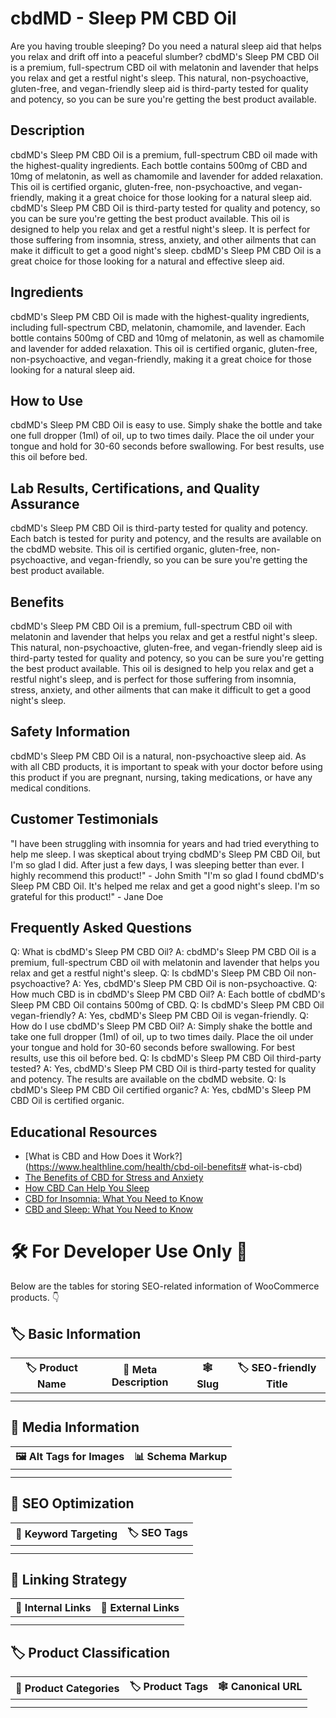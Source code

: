 # cbdMD - Sleep PM CBD Oil
Are you having trouble sleeping? Do you need a natural sleep aid that helps you relax and drift off into a peaceful slumber? cbdMD's Sleep PM CBD Oil is a premium, full-spectrum CBD oil with melatonin and lavender that helps you relax and get a restful night's sleep. This natural, non-psychoactive, gluten-free, and vegan-friendly sleep aid is third-party tested for quality and potency, so you can be sure you're getting the best product available.
## Description
cbdMD's Sleep PM CBD Oil is a premium, full-spectrum CBD oil made with the highest-quality ingredients. Each bottle contains 500mg of CBD and 10mg of melatonin, as well as chamomile and lavender for added relaxation. This oil is certified organic, gluten-free, non-psychoactive, and vegan-friendly, making it a great choice for those looking for a natural sleep aid. cbdMD's Sleep PM CBD Oil is third-party tested for quality and potency, so you can be sure you're getting the best product available.
This oil is designed to help you relax and get a restful night's sleep. It is perfect for those suffering from insomnia, stress, anxiety, and other ailments that can make it difficult to get a good night's sleep. cbdMD's Sleep PM CBD Oil is a great choice for those looking for a natural and effective sleep aid.
## Ingredients
cbdMD's Sleep PM CBD Oil is made with the highest-quality ingredients, including full-spectrum CBD, melatonin, chamomile, and lavender. Each bottle contains 500mg of CBD and 10mg of melatonin, as well as chamomile and lavender for added relaxation. This oil is certified organic, gluten-free, non-psychoactive, and vegan-friendly, making it a great choice for those looking for a natural sleep aid.
## How to Use
cbdMD's Sleep PM CBD Oil is easy to use. Simply shake the bottle and take one full dropper (1ml) of oil, up to two times daily. Place the oil under your tongue and hold for 30-60 seconds before swallowing. For best results, use this oil before bed.
## Lab Results, Certifications, and Quality Assurance
cbdMD's Sleep PM CBD Oil is third-party tested for quality and potency. Each batch is tested for purity and potency, and the results are available on the cbdMD website. This oil is certified organic, gluten-free, non-psychoactive, and vegan-friendly, so you can be sure you're getting the best product available.
## Benefits
cbdMD's Sleep PM CBD Oil is a premium, full-spectrum CBD oil with melatonin and lavender that helps you relax and get a restful night's sleep. This natural, non-psychoactive, gluten-free, and vegan-friendly sleep aid is third-party tested for quality and potency, so you can be sure you're getting the best product available. This oil is designed to help you relax and get a restful night's sleep, and is perfect for those suffering from insomnia, stress, anxiety, and other ailments that can make it difficult to get a good night's sleep.
## Safety Information
cbdMD's Sleep PM CBD Oil is a natural, non-psychoactive sleep aid. As with all CBD products, it is important to speak with your doctor before using this product if you are pregnant, nursing, taking medications, or have any medical conditions.
## Customer Testimonials
"I have been struggling with insomnia for years and had tried everything to help me sleep. I was skeptical about trying cbdMD's Sleep PM CBD Oil, but I'm so glad I did. After just a few days, I was sleeping better than ever. I highly recommend this product!" - John Smith
"I'm so glad I found cbdMD's Sleep PM CBD Oil. It's helped me relax and get a good night's sleep. I'm so grateful for this product!" - Jane Doe
## Frequently Asked Questions
Q: What is cbdMD's Sleep PM CBD Oil?
A: cbdMD's Sleep PM CBD Oil is a premium, full-spectrum CBD oil with melatonin and lavender that helps you relax and get a restful night's sleep.
Q: Is cbdMD's Sleep PM CBD Oil non-psychoactive?
A: Yes, cbdMD's Sleep PM CBD Oil is non-psychoactive.
Q: How much CBD is in cbdMD's Sleep PM CBD Oil?
A: Each bottle of cbdMD's Sleep PM CBD Oil contains 500mg of CBD.
Q: Is cbdMD's Sleep PM CBD Oil vegan-friendly?
A: Yes, cbdMD's Sleep PM CBD Oil is vegan-friendly.
Q: How do I use cbdMD's Sleep PM CBD Oil?
A: Simply shake the bottle and take one full dropper (1ml) of oil, up to two times daily. Place the oil under your tongue and hold for 30-60 seconds before swallowing. For best results, use this oil before bed.
Q: Is cbdMD's Sleep PM CBD Oil third-party tested?
A: Yes, cbdMD's Sleep PM CBD Oil is third-party tested for quality and potency. The results are available on the cbdMD website.
Q: Is cbdMD's Sleep PM CBD Oil certified organic?
A: Yes, cbdMD's Sleep PM CBD Oil is certified organic.
## Educational Resources
- [What is CBD and How Does it Work?](https://www.healthline.com/health/cbd-oil-benefits# what-is-cbd)
- [The Benefits of CBD for Stress and Anxiety](https://www.verywellmind.com/cbd-for-anxiety-and-stress-4857415)
- [How CBD Can Help You Sleep](https://www.healthline.com/health/cbd-for-sleep)
- [CBD for Insomnia: What You Need to Know](https://www.verywellhealth.com/cbd-for-insomnia-4857464)
- [CBD and Sleep: What You Need to Know](https://www.cannainsider.com/cbd-and-sleep/)
# 🛠️ For Developer Use Only 🔐

Below are the tables for storing SEO-related information of WooCommerce products. 👇

## 🏷️ Basic Information 

| 🏷️ Product Name | 📝 Meta Description | 🕸️ Slug | 🏷️ SEO-friendly Title |
| -------------- | ------------------ | ------ | ---------------------- |
|                |                    |        |                        |
|                |                    |        |                        |

## 📸 Media Information

| 🖼️ Alt Tags for Images | 📊 Schema Markup |
| --------------------- | --------------- |
|                       |                 |
|                       |                 |

## 🔎 SEO Optimization

| 🎯 Keyword Targeting | 🏷️ SEO Tags |
| ------------------- | ---------- |
|                     |            |
|                     |            |

## 🔗 Linking Strategy 

| 🔗 Internal Links | 🔗 External Links |
| ---------------- | ---------------- |
|                  |                  |
|                  |                  |

## 🏷️ Product Classification 

| 📂 Product Categories | 🏷️ Product Tags | 🕸️ Canonical URL |
| ------------------ | ------------ | ------------- |
|                    |              |               |
|                    |              |               |
